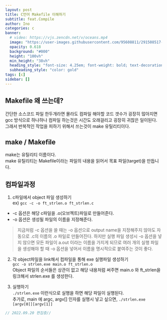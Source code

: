 ```yaml
---
layout: post
title: C언어 Makefile 이해하기
subtitle: feat.Compile
author: Ino
categories: c
banner:
  # video: https://vjs.zencdn.net/v/oceans.mp4
  image: "https://user-images.githubusercontent.com/95608811/291508517-1966009e-4c10-4089-a793-f3f778f31809.png"
  opacity: 0.618
  background: "#000"
  height: "100vh"
  min_height: "38vh"
  heading_style: "font-size: 4.25em; font-weight: bold; text-decoration: underline"
  subheading_style: "color: gold"
tags: [c]
sidebar: []
---  
```

## Makefile 왜 쓰는데?
간단한 소스코드 파일 한두개라면 몰라도 컴파일 해야할 코드 갯수가 굉장히 많아지면 gcc 방식으로 하나하나 컴파일 하는것은 시간도 오래걸리고 굉장히 귀찮은 일이된다.    
그래서 반복적인 작업을 피하기 위해서 쓰는것이 make 유틸리티이다.

## make / Makefile
make는 유틸리티 이름이다.   
make 유틸리티는 Makefile이라는 파일의 내용을 읽어서 목표 파일(target)을 만듭니다.   

## 컴파일과정
1. c파일에서 object 파일 생성하기   
ex) `gcc -c -o ft_strlen.o ft_strlen.c`   
- -c 옵션은 해당 c파일을 .o(오브젝트)파일로 만들어준다.
- -o 옵션은 생성될 파일의 이름을 지정해준다.    
> 지금처럼 -c 옵션을 쓸 때는 -o 옵션으로 output name을 지정해주지 않아도 자동으로 .c의 이름의 .o 파일로
  만들어진다.
  하지만  실행 파일 생성시 -o 옵션을 넣지 않으면 모든 파일이 a.out 이라는 이름을 가지게 되므로 여러 개의 실행 파일을 생성해야 할 때 -o 옵션을 넣어서 이름을 명시적으로 붙여주는 것이 좋다.    

2. 각 object파일을 link해서 컴파일을 통해 exe 실행파일 생성하기   
`gcc -o strlen.exe main.o ft_strlen.o`    
Object 파일의 순서들은 상관이 없고 해당 내용처럼 써주면 main.o 와 ft_strlen을 링크해서 strlen.exe 를 생성한다.    

3. 실행하기   
`./strlen.exe` 이런식으로 실행을 하면 해당 파일이 실행된다.   
추가로, main 에 argc, argv[] 인자를 실행시 넣고 싶으면, `./strlen.exe [argv[0]][argv[1]]` 
```c
// 2022.09.20 편집중//